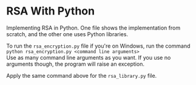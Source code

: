 # RSA With Python
Implementing RSA in Python. One file shows the implementation from scratch, and the other one uses Python libraries.

To run the `rsa_encryption.py` file if you're on Windows, run the command `python rsa_encryption.py <command line arguments>`  
Use as many command line arguments as you want. If you use no arguments though, the program will raise an exception.  

Apply the same command above for the `rsa_library.py` file.
